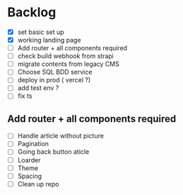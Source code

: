 # Backlog

- [x] set basic set up
- [x] working landing page
- [ ] Add router + all components required
- [ ] check build webhook from strapi
- [ ] migrate contents from legacy CMS
- [ ] Choose SQL BDD service
- [ ] deploy in prod ( vercel ?)
- [ ] add test env ?
- [ ] fix ts

## Add router + all components required

- [ ] Handle article without picture
- [ ] Pagination
- [ ] Going back button aticle
- [ ] Loarder
- [ ] Theme
- [ ] Spacing
- [ ] Clean up repo
